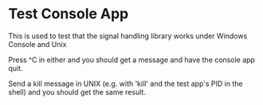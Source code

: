 ﻿Test Console App
================

This is used to test that the signal handling library works under Windows Console and Unix

Press ^C in either and you should get a message and have the console app quit.

Send a kill message in UNIX (e.g. with 'kill' and the test app's PID in the shell) and you should get the same result.